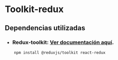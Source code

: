 # Toolkit-redux

## Dependencias utilizadas
- ### Redux-toolkit: [Ver documentación aquí](https://redux-toolkit.js.org/tutorials/quick-start).
```
    npm install @reduxjs/toolkit react-redux
```
